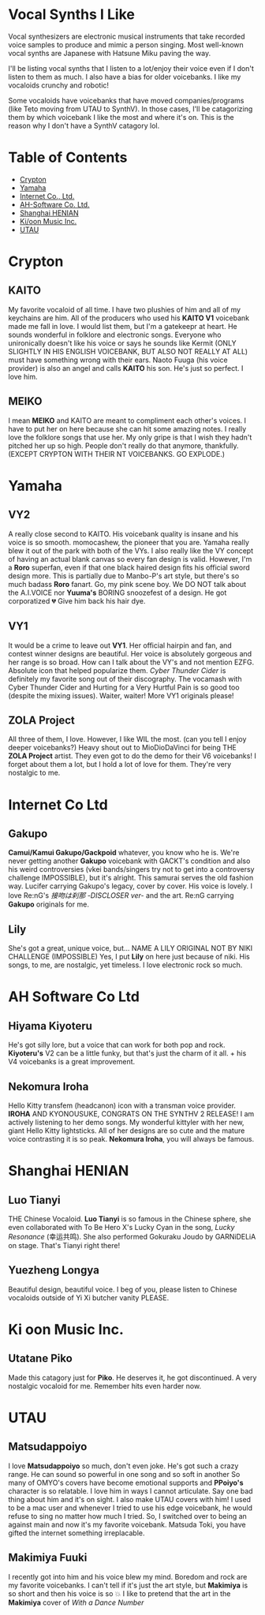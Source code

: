 # Vocal Synths I Like
Vocal synthesizers are electronic musical instruments that take recorded voice samples to produce and mimic a person singing. Most well-known vocal synths are Japanese with Hatsune Miku paving the way. 

I'll be listing vocal synths that I listen to a lot/enjoy their voice even if I don't listen to them as much. I also have a bias for older voicebanks. I like my vocaloids crunchy and robotic! 

Some vocaloids have voicebanks that have moved companies/programs (like Teto moving from UTAU to SynthV). In those cases, I'll be catagorizing them by which voicebank I like the most and where it's on. This is the reason why I don't have a SynthV catagory lol.

# Table of Contents
 - [Crypton](#crypton)
 - [Yamaha](#yamaha)
 - [Internet Co., Ltd.](#internet-co-ltd)
 - [AH-Software Co. Ltd.](#ah-software-co-ltd)
 - [Shanghai HENIAN](#shanghai-henian)
 - [Ki/oon Music Inc.](#ki-oon-music-inc.)
 - [UTAU](#utau)


# Crypton
## KAITO
My favorite vocaloid of all time. I have two plushies of him and all of my keychains are him. All of the producers who used his **KAITO V1** voicebank made me fall in love. I would list them, but I'm a gatekeepr at heart. He sounds wonderful in folklore and electronic songs. Everyone who unironically doesn't like his voice or says he sounds like Kermit (ONLY SLIGHTLY IN HIS ENGLISH VOICEBANK, BUT ALSO NOT REALLY AT ALL) must have something wrong with their ears. Naoto Fuuga (his voice provider) is also an angel and calls **KAITO** his son. He's just so perfect. I love him.

## MEIKO
I mean **MEIKO** and KAITO are meant to compliment each other's voices. I have to put her on here because she can hit some amazing notes. I really love the folklore songs that use her. My only gripe is that I wish they hadn't pitched her up so high. People don't really do that anymore, thankfully. (EXCEPT CRYPTON WITH THEIR NT VOICEBANKS. GO EXPLODE.)

# Yamaha
## VY2
A really close second to KAITO. His voicebank quality is insane and his voice is so smooth. momocashew, the pioneer that you are. Yamaha really blew it out of the park with both of the VYs. I also really like the VY concept of having an actual blank canvas so every fan design is valid. However, I'm a **Roro** superfan, even if that one black haired design fits his official sword design more. This is partially due to Manbo-P's art style, but there's so much badass **Roro** fanart. Go, my pink scene boy. We DO NOT talk about the A.I.VOICE nor **Yuuma's** BORING snoozefest of a design. He got corporatized 💔 Give him back his hair dye. 

## VY1
It would be a crime to leave out **VY1**. Her official hairpin and fan, and contest winner designs are beautiful. Her voice is absolutely gorgeous and her range is so broad. How can I talk about the VY's and not mention EZFG. Absolute icon that helped popularize them. *Cyber Thunder Cider* is definitely my favorite song out of their discography. The vocamash with Cyber Thunder Cider and Hurting for a Very Hurtful Pain is so good too (despite the mixing issues). Waiter, waiter! More VY1 originals please!

## ZOLA Project
All three of them, I love. However, I like WIL the most. (can you tell I enjoy deeper voicebanks?) Heavy shout out to MioDioDaVinci for being THE **ZOLA Project** artist. They even got to do the demo for their V6 voicebanks! I forget about them a lot, but I hold a lot of love for them. They're very nostalgic to me. 

# Internet Co Ltd
## Gakupo
**Camui/Kamui Gakupo/Gackpoid** whatever, you know who he is. We're never getting another **Gakupo** voicebank with GACKT's condition and also his weird controversies (vkei bands/singers try not to get into a controversy challenge IMPOSSIBLE), but it's alright. This samurai serves the old fashion way. Lucifer carrying Gakupo's legacy, cover by cover. His voice is lovely. I love Re:nG's *接吻は刹那 -DISCLOSER ver-* and the art. Re:nG carrying **Gakupo** originals for me.

## Lily
She's got a great, unique voice, but... NAME A LILY ORIGINAL NOT BY NIKI CHALLENGE (IMPOSSIBLE) Yes, I put **Lily** on here just because of niki. His songs, to me, are nostalgic, yet timeless. I love electronic rock so much. 

# AH Software Co Ltd
## Hiyama Kiyoteru
He's got silly lore, but a voice that can work for both pop and rock. **Kiyoteru's** V2 can be a little funky, but that's just the charm of it all. + his V4 voicebanks is a great improvement. 

## Nekomura Iroha
Hello Kitty transfem (headcanon) icon with a transman voice provider. **IROHA** AND KYONOUSUKE, CONGRATS ON THE SYNTHV 2 RELEASE! I am actively listening to her demo songs. My wonderful kittyler with her new, giant Hello Kitty lightsticks. All of her designs are so cute and the mature voice contrasting it is so peak. **Nekomura Iroha**, you will always be famous. 

# Shanghai HENIAN 
## Luo Tianyi
THE Chinese Vocaloid. **Luo Tianyi** is so famous in the Chinese sphere, she even collaborated with To Be Hero X's Lucky Cyan in the song, *Lucky Resonance* (幸运共鸣). She also performed Gokuraku Joudo by GARNiDELiA on stage. That's Tianyi right there!

## Yuezheng Longya
Beautiful design, beautiful voice. I beg of you, please listen to Chinese vocaloids outside of Yi Xi butcher vanity PLEASE.

# Ki oon Music Inc.
## Utatane Piko
Made this catagory just for **Piko**. He deserves it, he got discontinued. A very nostalgic vocaloid for me. Remember hits even harder now. 

# UTAU
## Matsudappoiyo
I love **Matsudappoiyo** so much, don't even joke. He's got such a crazy range. He can sound so powerful in one song and so soft in another So many of OMYO's covers have become emotional supports and **PPoiyo's** character is so relatable. I love him in ways I cannot articulate. Say one bad thing about him and it's on sight. I also make UTAU covers with him! I used to be a mac user and whenever I tried to use his edge voicebank, he would refuse to sing no matter how much I tried. So, I switched over to being an against main and now it's my favorite voicebank. Matsuda Toki, you have gifted the internet something irreplacable.

## Makimiya Fuuki
I recently got into him and his voice blew my mind. Boredom and rock are my favorite voicebanks. I can't tell if it's just the art style, but **Makimiya** is so short and then his voice is so :boom: I like to pretend that the art in the **Makimiya** cover of *With a Dance Number*

